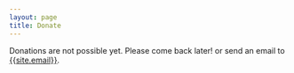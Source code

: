 ```yaml
---
layout: page
title: Donate
---
```


Donations are not possible yet. Please come back later!
or send an email to [{{site.email}}](mailto:{{site.email}}).
